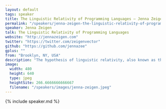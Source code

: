 ```yaml
---
layout: default
tags: speaker
title: The Linguistic Relativity of Programming Languages – Jenna Zeigen
permalink: "/speakers/jenna-zeigen-the-linguistic-relativity-of-programming-languages.html"
speaker: Jenna Zeigen
talk: The Linguistic Relativity of Programming Languages
website: "http://jennazeigen.com"
twitter: "https://twitter.com/zeigenvector"
github: "https://github.com/jennazee"
gplus: ""
from: "Brooklyn, NY, USA"
description: "The hypothesis of linguistic relativity, also known as the Sapir-Whorf Hypothesis, says that the languages we speak influence the way we think. I argue that this applies to programming languages as well. However, key differences between spoken languages and programming languages enable us to adapt and shift our ways of thinking more fluidly as we learn new programming languages than as we learn new spoken languages. It is these same differences that we can and should leverage to both grow individually as programmers and further advance our favorite programming languages. JavaScript is in a particularly ripe place to take advantage of these differences, as it is such a popular and dynamic (literally) language with a strong culture of libraries, evolution, ease of learning, and community."
image: 
  width: 480
  height: 640
  type: jpeg
  heightSite: 266.6666666666667
  filename: "/speakers/images/jenna-zeigen.jpeg"
---
```


{% include speaker.md %}
